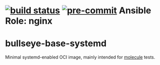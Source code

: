[![build status](https://github.com/alecunsolo/bullseye-base-systemd/actions/workflows/ci.yml/badge.svg)](https://github.com/alecunsolo/bullseye-base-systemd/actions/workflows/ci.yml)
[![pre-commit](https://img.shields.io/badge/pre--commit-enabled-brightgreen?logo=pre-commit)](https://github.com/pre-commit/pre-commit)
Ansible Role: nginx
=========

# bullseye-base-systemd

Minimal systemd-enabled OCI image, mainly intended for [molecule](https://molecule.readthedocs.io) tests.
